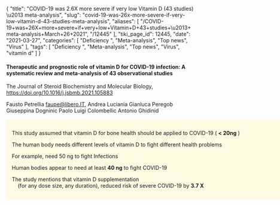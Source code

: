 {
    "title": "COVID-19 was 2.6X more severe if very low Vitamin D (43 studies) \u2013 meta-analysis",
    "slug": "covid-19-was-26x-more-severe-if-very-low-vitamin-d-43-studies-meta-analysis",
    "aliases": [
        "/COVID-19+was+26X+more+severe+if+very+low+Vitamin+D+43+studies+\u2013+meta-analysis+March+26+2021",
        "/12445"
    ],
    "tiki_page_id": 12445,
    "date": "2021-03-27",
    "categories": [
        "Deficiency ",
        "Meta-analysis",
        "Top news",
        "Virus"
    ],
    "tags": [
        "Deficiency ",
        "Meta-analysis",
        "Top news",
        "Virus",
        "vitamin d"
    ]
}


#### Therapeutic and prognostic role of vitamin D for COVID-19 infection: A systematic review and meta-analysis of 43 observational studies

The Journal of Steroid Biochemistry and Molecular Biology, https://doi.org/10.1016/j.jsbmb.2021.105883

Fausto Petrellia faupe@libero.IT, Andrea Luciania Gianluca Peregob Giuseppina Dogninic Paolo Luigi Colombellic Antonio Ghidinid

<div class="border" style="background-color:#FFFAE2;padding:15px;margin:10px 0;border-radius:5px;width:800px">

This study assumed that vitamin D for bone health should be applied to COVID-19 ( **< 20ng** )

The human body needs different levels of vitamin D to fight different health problems

For example, need 50 ng to fight Infections

Human bodies appear to need at least  **40 ng**  to fight COVID-19

The study mentions that vitamin D supplementation  
 &nbsp; &nbsp;  (for any dose size, any duration), reduced risk of severe COVID-19 by  **3.7 X**